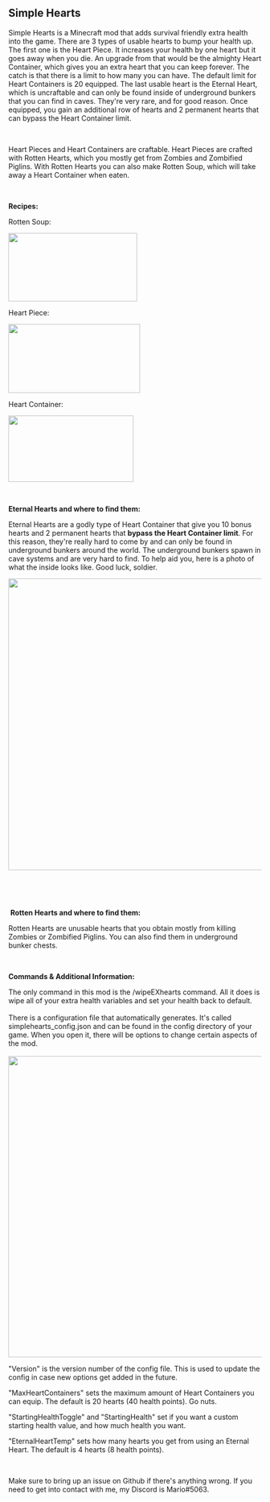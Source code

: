 ## Simple Hearts
<p><span style="font-size: 14px;">Simple Hearts is a Minecraft mod that adds survival friendly extra health into the game. There are 3 types of usable hearts to bump your health up. The first one is the Heart Piece. It increases your health by one heart but it goes away when you die. An upgrade from that would be the almighty Heart Container, which gives you an extra heart that you can keep forever. The catch is that there is a limit to how many you can have. The default limit for Heart Containers is 20 equipped. The last usable heart is the Eternal Heart, which is uncraftable and can only be found inside of underground bunkers that you can find in caves. They're very rare, and for good reason. Once equipped, you gain an additional row of hearts and 2 permanent hearts that can bypass the Heart Container limit.&nbsp;</span></p>
<p>&nbsp;</p>
<p><span style="font-size: 14px;">Heart Pieces and Heart Containers are craftable. Heart Pieces are crafted with Rotten Hearts, which you mostly get from Zombies and Zombified Piglins. With Rotten Hearts you can also make Rotten Soup, which will take away a Heart Container when eaten.</span></p>
<p>&nbsp;</p>
<p><span style="font-size: 14px;"><strong>Recipes:</strong></span></p>
<div class="spoiler">
<p><span style="font-size: 14px;">Rotten Soup:</span></p>
<p><span style="font-size: 14px;"><img src="https://media.discordapp.net/attachments/739727161090637934/924577852828028948/Screenshot_2021-12-26_001335.png" alt="" width="256" height="136" /></span></p>
<p><span style="font-size: 14px;">Heart Piece:</span></p>
<p><span style="font-size: 14px;"><img src="https://cdn.discordapp.com/attachments/739727161090637934/924577852349894656/Screenshot_2021-12-26_001415.png" alt="" width="262" height="137" /></span></p>
<p><span style="font-size: 14px;">Heart Container:</span></p>
<p><span style="font-size: 14px;"><img src="https://media.discordapp.net/attachments/739727161090637934/925542412686872686/Screenshot_2021-12-28_161431.png" alt="" width="249" height="132" /></span></p>
</div>
<p>&nbsp;</p>
<p><span style="font-size: 14px;"><strong>Eternal Hearts and where to find them:</strong></span></p>
<div class="spoiler">
<p><span style="font-size: 14px;">Eternal Hearts are a godly type of Heart Container that give you 10 bonus hearts and 2 permanent hearts that&nbsp;<strong>bypass the Heart Container limit</strong>. For this reason, they're really hard to come by and can only be found in underground bunkers around the world. The underground bunkers spawn in cave systems and are very hard to find. To help aid you, here is a photo of what the inside looks like. Good luck, soldier. </span></p>
<p><span style="font-size: 14px;"><img src="https://media.discordapp.net/attachments/739727161090637934/924580806012313630/Screenshot_2021-12-25_223442.png" alt="" width="1113" height="580" /></span></p>
<p>&nbsp;</p>
</div>
<p>&nbsp;</p>
<p>&nbsp;<span style="font-size: 14px;"><strong>Rotten Hearts and where to find them:<br /></strong></span></p>
<div class="spoiler">
<p><span style="font-size: 14px;">Rotten Hearts are unusable hearts that you obtain mostly from killing Zombies or Zombified Piglins. You can also find them in underground bunker chests.</span></p>
</div>
<p>&nbsp;</p>
<p><span style="font-size: 14px;"><strong>Commands &amp; Additional Information:</strong></span></p>
<div class="spoiler">
<p><span style="font-size: 14px;">The only command in this mod is the /wipeEXhearts command. All it does is wipe all of your extra health variables and set your health back to default.<br /><br />There is a configuration file that automatically generates. It's called simplehearts_config.json and can be found in the config directory of your game. When you open it, there will be options to change certain aspects of the mod.<br /><br /></span><span style="font-size: 14px;"><img src="https://cdn.discordapp.com/attachments/739727161090637934/926441478841057280/unknown.png" alt="" width="737" height="599" /><br /><p><span style="font-size: 14px;">"Version" is the version number of the config file. This is used to update the config in case new options get added in the future.</span></p>
<p><span style="font-size: 14px;">"MaxHeartContainers" sets the maximum amount of Heart Containers you can equip. The default is 20 hearts (40 health points). Go nuts.</span></p>
<p><span style="font-size: 14px;">"StartingHealthToggle" and "StartingHealth" set if you want a custom starting health value, and how much health you want.</span></p>
<p><span style="font-size: 14px;">"EternalHeartTemp" sets how many hearts you get from using an Eternal Heart. The default is 4 hearts (8 health points).</span></p>
</div>
<p>&nbsp;</p>
<p><span style="font-size: 14px;">Make sure to bring up an issue on Github if there's anything wrong. If you need to get into contact with me, my Discord is Mario#5063.</span></p>
<p>&nbsp;</p>
